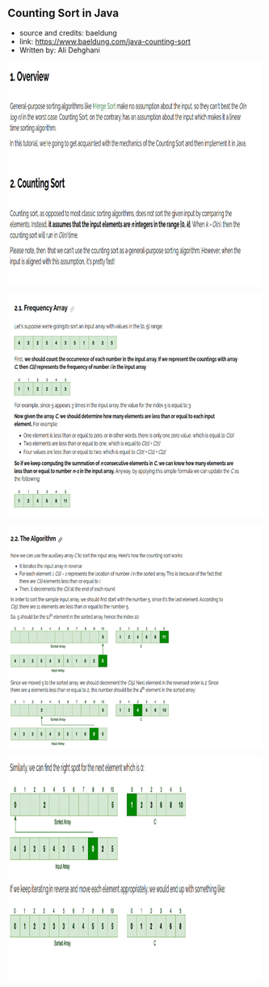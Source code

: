 
## Counting Sort in Java

- source and credits: baeldung
- link: https://www.baeldung.com/java-counting-sort
- Written by: Ali Dehghani

<p align="center">
        <a href="https://www.linkedin.com/in/allan-pereira-abrahao/">
            <img align="center" width="804" height="444"  src="/algorithms/002-sorting/007-counting-sort/visualizing-countingsort1/visualizing-countingsort1.png" />
        </a>
</p>

<p align="center">
        <a href="https://www.linkedin.com/in/allan-pereira-abrahao/">
            <img align="center" width="804" height="444"  src="/algorithms/002-sorting/007-counting-sort/visualizing-countingsort1/visualizing-countingsort2.png" />
        </a>
</p>

<p align="center">
        <a href="https://www.linkedin.com/in/allan-pereira-abrahao/">
            <img align="center" width="804" height="444"  src="/algorithms/002-sorting/007-counting-sort/visualizing-countingsort1/visualizing-countingsort3.png" />
        </a>
</p>

<p align="center">
        <a href="https://www.linkedin.com/in/allan-pereira-abrahao/">
            <img align="center" width="804" height="444"  src="/algorithms/002-sorting/007-counting-sort/visualizing-countingsort1/visualizing-countingsort4.png" />
        </a>
</p>
